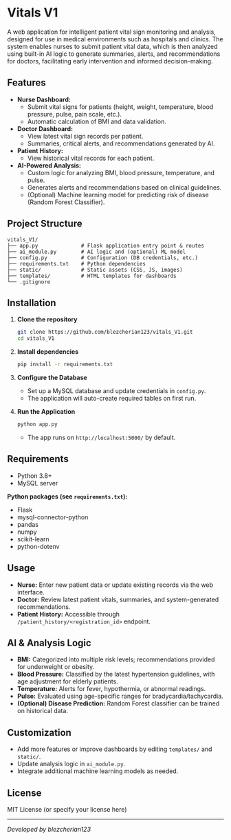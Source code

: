 # Vitals V1

A web application for intelligent patient vital sign monitoring and analysis, designed for use in medical environments such as hospitals and clinics. The system enables nurses to submit patient vital data, which is then analyzed using built-in AI logic to generate summaries, alerts, and recommendations for doctors, facilitating early intervention and informed decision-making.

## Features

- **Nurse Dashboard:**  
  - Submit vital signs for patients (height, weight, temperature, blood pressure, pulse, pain scale, etc.).
  - Automatic calculation of BMI and data validation.
- **Doctor Dashboard:**  
  - View latest vital sign records per patient.
  - Summaries, critical alerts, and recommendations generated by AI.
- **Patient History:**  
  - View historical vital records for each patient.
- **AI-Powered Analysis:**  
  - Custom logic for analyzing BMI, blood pressure, temperature, and pulse.
  - Generates alerts and recommendations based on clinical guidelines.
  - (Optional) Machine learning model for predicting risk of disease (Random Forest Classifier).

## Project Structure

```
vitals_V1/
├── app.py              # Flask application entry point & routes
├── ai_module.py        # AI logic and (optional) ML model
├── config.py           # Configuration (DB credentials, etc.)
├── requirements.txt    # Python dependencies
├── static/             # Static assets (CSS, JS, images)
├── templates/          # HTML templates for dashboards
└── .gitignore
```

## Installation

1. **Clone the repository**
   ```bash
   git clone https://github.com/blezcherian123/vitals_V1.git
   cd vitals_V1
   ```

2. **Install dependencies**
   ```bash
   pip install -r requirements.txt
   ```

3. **Configure the Database**
   - Set up a MySQL database and update credentials in `config.py`.
   - The application will auto-create required tables on first run.

4. **Run the Application**
   ```bash
   python app.py
   ```
   - The app runs on `http://localhost:5000/` by default.

## Requirements

- Python 3.8+
- MySQL server

**Python packages (see `requirements.txt`):**
- Flask
- mysql-connector-python
- pandas
- numpy
- scikit-learn
- python-dotenv

## Usage

- **Nurse:** Enter new patient data or update existing records via the web interface.
- **Doctor:** Review latest patient vitals, summaries, and system-generated recommendations.
- **Patient History:** Accessible through `/patient_history/<registration_id>` endpoint.

## AI & Analysis Logic

- **BMI:** Categorized into multiple risk levels; recommendations provided for underweight or obesity.
- **Blood Pressure:** Classified by the latest hypertension guidelines, with age adjustment for elderly patients.
- **Temperature:** Alerts for fever, hypothermia, or abnormal readings.
- **Pulse:** Evaluated using age-specific ranges for bradycardia/tachycardia.
- **(Optional) Disease Prediction:** Random Forest classifier can be trained on historical data.

## Customization

- Add more features or improve dashboards by editing `templates/` and `static/`.
- Update analysis logic in `ai_module.py`.
- Integrate additional machine learning models as needed.

## License

MIT License (or specify your license here)

---

*Developed by blezcherian123*
